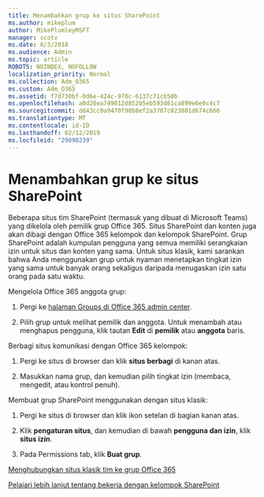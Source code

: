 ```yaml
---
title: Menambahkan grup ke situs SharePoint
ms.author: mikeplum
author: MikePlumleyMSFT
manager: scotv
ms.date: 8/3/2018
ms.audience: Admin
ms.topic: article
ROBOTS: NOINDEX, NOFOLLOW
localization_priority: Normal
ms.collection: Adm_O365
ms.custom: Adm_O365
ms.assetid: f7d730bf-0d6e-424c-970c-6137c71cb50b
ms.openlocfilehash: a0d28ea749012d852b5eb593d61ca899e6e0c4c7
ms.sourcegitcommit: dd43cc0a9470f98b8ef2a3787c823801d674c666
ms.translationtype: MT
ms.contentlocale: id-ID
ms.lasthandoff: 02/12/2019
ms.locfileid: "29898239"
---
```

# <a name="add-a-group-to-a-sharepoint-site"></a>Menambahkan grup ke situs SharePoint

Beberapa situs tim SharePoint (termasuk yang dibuat di Microsoft Teams) yang dikelola oleh pemilik grup Office 365. Situs SharePoint dan konten juga akan dibagi dengan Office 365 kelompok dan kelompok SharePoint. Grup SharePoint adalah kumpulan pengguna yang semua memiliki serangkaian izin untuk situs dan konten yang sama. Untuk situs klasik, kami sarankan bahwa Anda menggunakan grup untuk nyaman menetapkan tingkat izin yang sama untuk banyak orang sekaligus daripada menugaskan izin satu orang pada satu waktu.
  
Mengelola Office 365 anggota grup:
  
1. Pergi ke [halaman Groups di Office 365 admin center](https://portal.office.com/adminportal/home#/groups).
    
2. Pilih grup untuk melihat pemilik dan anggota. Untuk menambah atau menghapus pengguna, klik tautan **Edit** di **pemilik** atau **anggota** baris. 
    
Berbagi situs komunikasi dengan Office 365 kelompok:
  
1. Pergi ke situs di browser dan klik **situs berbagi** di kanan atas. 
    
2. Masukkan nama grup, dan kemudian pilih tingkat izin (membaca, mengedit, atau kontrol penuh).
    
Membuat grup SharePoint menggunakan dengan situs klasik:
  
1. Pergi ke situs di browser dan klik ikon setelan di bagian kanan atas.
    
2. Klik **pengaturan situs**, dan kemudian di bawah **pengguna dan izin**, klik **situs izin**.
    
3. Pada Permissions tab, klik **Buat grup**.
    
[Menghubungkan situs klasik tim ke grup Office 365](https://go.microsoft.com/fwlink/?linkid=2008654)
  
[Pelajari lebih lanjut tentang bekerja dengan kelompok SharePoint](https://go.microsoft.com/fwlink/?linkid=874658)
  

